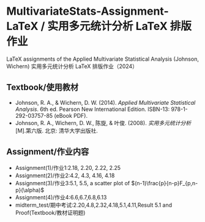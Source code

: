 # MultivariateStats-Assignment-LaTeX / 实用多元统计分析 LaTeX 排版作业
LaTeX assignments of the Applied Multivariate Statistical Analysis (Johnson, Wichern) 实用多元统计分析 LaTeX 排版作业（2024）

## Textbook/使用教材
- Johnson, R. A., & Wichern, D. W. (2014). *Applied Multivariate Statistical Analysis*. 6th ed. Pearson New International Edition. ISBN-13: 978-1-292-03757-85 (eBook PDF).
- Johnson, R. A., Wichern, D. W., 陈旋, & 叶俊. (2008). *实用多元统计分析* [M].第六版. 北京: 清华大学出版社.

## Assignment/作业内容
- Assignment(1)/作业1:2.18, 2.20, 2.22, 2.25
- Assignment(2)/作业2:4.2, 4.3, 4.16, 4.18
- Assignment(3)/作业3:5.1, 5.5, a scatter plot of $(n-1)\frac{p}{n-p}F_{p,n-p}(\alpha)$
- Assignment(4)/作业4:6.6,6.7,6.8,6.13
- midterm_test/期中考试:2.20,4.8,2.32,4.18,5.1,4.11,Result 5.1 and Proof(Textbook/教材证明题)
